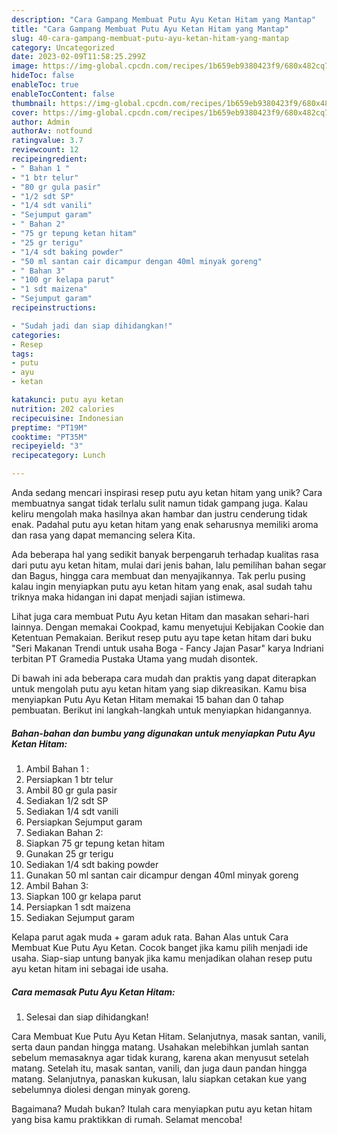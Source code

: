 ```yaml
---
description: "Cara Gampang Membuat Putu Ayu Ketan Hitam yang Mantap"
title: "Cara Gampang Membuat Putu Ayu Ketan Hitam yang Mantap"
slug: 40-cara-gampang-membuat-putu-ayu-ketan-hitam-yang-mantap
category: Uncategorized
date: 2023-02-09T11:58:25.299Z
image: https://img-global.cpcdn.com/recipes/1b659eb9380423f9/680x482cq70/putu-ayu-ketan-hitam-foto-resep-utama.jpg
hideToc: false
enableToc: true
enableTocContent: false
thumbnail: https://img-global.cpcdn.com/recipes/1b659eb9380423f9/680x482cq70/putu-ayu-ketan-hitam-foto-resep-utama.jpg
cover: https://img-global.cpcdn.com/recipes/1b659eb9380423f9/680x482cq70/putu-ayu-ketan-hitam-foto-resep-utama.jpg
author: Admin
authorAv: notfound
ratingvalue: 3.7
reviewcount: 12
recipeingredient:
- " Bahan 1 "
- "1 btr telur"
- "80 gr gula pasir"
- "1/2 sdt SP"
- "1/4 sdt vanili"
- "Sejumput garam"
- " Bahan 2"
- "75 gr tepung ketan hitam"
- "25 gr terigu"
- "1/4 sdt baking powder"
- "50 ml santan cair dicampur dengan 40ml minyak goreng"
- " Bahan 3"
- "100 gr kelapa parut"
- "1 sdt maizena"
- "Sejumput garam"
recipeinstructions:

- "Sudah jadi dan siap dihidangkan!"
categories:
- Resep
tags:
- putu
- ayu
- ketan

katakunci: putu ayu ketan 
nutrition: 202 calories
recipecuisine: Indonesian
preptime: "PT19M"
cooktime: "PT35M"
recipeyield: "3"
recipecategory: Lunch

---
```





Anda sedang mencari inspirasi resep putu ayu ketan hitam yang unik? Cara membuatnya sangat tidak terlalu sulit namun tidak gampang juga. Kalau keliru mengolah maka hasilnya akan hambar dan justru cenderung tidak enak. Padahal putu ayu ketan hitam yang enak seharusnya memiliki aroma dan rasa yang dapat memancing selera Kita.





Ada beberapa hal yang sedikit banyak berpengaruh terhadap kualitas rasa dari putu ayu ketan hitam, mulai dari jenis bahan, lalu pemilihan bahan segar dan Bagus, hingga cara membuat dan menyajikannya. Tak perlu pusing kalau ingin menyiapkan putu ayu ketan hitam yang enak,      asal sudah tahu triknya maka hidangan ini dapat menjadi sajian istimewa.














Lihat juga cara membuat Putu Ayu ketan Hitam dan masakan sehari-hari lainnya. Dengan memakai Cookpad, kamu menyetujui Kebijakan Cookie dan Ketentuan Pemakaian. Berikut resep putu ayu tape ketan hitam dari buku &#34;Seri Makanan Trendi untuk usaha Boga - Fancy Jajan Pasar&#34; karya Indriani terbitan PT Gramedia Pustaka Utama yang mudah disontek.






Di bawah ini ada beberapa cara mudah dan praktis yang dapat diterapkan untuk mengolah putu ayu ketan hitam yang siap dikreasikan. Kamu bisa menyiapkan Putu Ayu Ketan Hitam memakai 15 bahan dan 0 tahap pembuatan. Berikut ini langkah-langkah untuk menyiapkan hidangannya.

<!--inarticleads1-->

##### Bahan-bahan dan bumbu yang digunakan untuk menyiapkan Putu Ayu Ketan Hitam:

1. Ambil  Bahan 1 :
1. Persiapkan 1 btr telur
1. Ambil 80 gr gula pasir
1. Sediakan 1/2 sdt SP
1. Sediakan 1/4 sdt vanili
1. Persiapkan Sejumput garam
1. Sediakan  Bahan 2:
1. Siapkan 75 gr tepung ketan hitam
1. Gunakan 25 gr terigu
1. Sediakan 1/4 sdt baking powder
1. Gunakan 50 ml santan cair dicampur dengan 40ml minyak goreng
1. Ambil  Bahan 3:
1. Siapkan 100 gr kelapa parut
1. Persiapkan 1 sdt maizena
1. Sediakan Sejumput garam


Kelapa parut agak muda + garam aduk rata. Bahan Alas untuk Cara Membuat Kue Putu Ayu Ketan. Cocok banget jika kamu pilih menjadi ide usaha. Siap-siap untung banyak jika kamu menjadikan olahan resep putu ayu ketan hitam ini sebagai ide usaha. 

<!--inarticleads2-->

##### Cara memasak Putu Ayu Ketan Hitam:


1. Selesai dan siap dihidangkan!

Cara Membuat Kue Putu Ayu Ketan Hitam. Selanjutnya, masak santan, vanili, serta daun pandan hingga matang. Usahakan melebihkan jumlah santan sebelum memasaknya agar tidak kurang, karena akan menyusut setelah matang. Setelah itu, masak santan, vanili, dan juga daun pandan hingga matang. Selanjutnya, panaskan kukusan, lalu siapkan cetakan kue yang sebelumnya diolesi dengan minyak goreng. 

Bagaimana? Mudah bukan? Itulah cara menyiapkan putu ayu ketan hitam yang bisa kamu praktikkan di rumah. Selamat mencoba!
